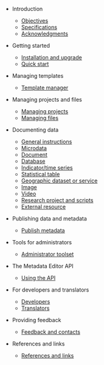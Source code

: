 * Introduction

    * [Objectives](rationale.md)
    * [Specifications](about.md)
    * [Acknowledgments](acknowledgments.md)

* Getting started

    * [Installation and upgrade](installation.md)
    * [Quick start](quick-start.md)

* Managing templates

   * [Template manager](managing_templates.md)

* Managing projects and files

   * [Managing projects](managing_projects.md)
   * [Managing files](managing_files.md)

* Documenting data

    * [General instructions](general_instructions.md)
    * [Microdata](template-manager/microdata.md)
    * [Document](template-manager/document.md)
    * [Database](template-manager/database.md)
    * [Indicator/time series](template-manager/indicator.md)
    * [Statistical table](template-manager/table.md)
    * [Geographic dataset or service](template-manager/geographic.md)
    * [Image](template-manager/image.md)
    * [Video](template-manager/video.md)
    * [Research project and scripts](template-manager/script.md)
    * [External resource](template-manager/external_resource.md)

* Publishing data and metadata 

    * [Publish metadata](publish.md)
   
* Tools for administrators

   * [Administrator toolset](admin_tools.md)  
   
* The Metadata Editor API

   * [Using the API](ME_API.md)
   
* For developers and translators

    * [Developers](developers.md)
    * [Translators](translators.md)

* Providing feedback

    * [Feedback and contacts](feedback.md)

* References and links

    * [References and links](references.md)
